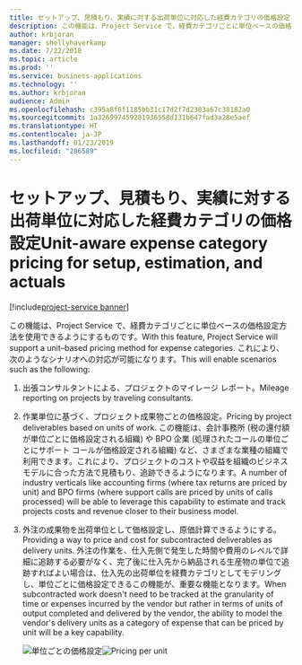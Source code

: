 ```yaml
---
title: セットアップ、見積もり、実績に対する出荷単位に対応した経費カテゴリの価格設定
description: この機能は、Project Service で、経費カテゴリごとに単位ベースの価格設定方法を使用できるようにするものです。
author: krbjoran
manager: shellyhaverkamp
ms.date: 7/22/2018
ms.topic: article
ms.prod: ''
ms.service: business-applications
ms.technology: ''
ms.author: krbjoran
audience: Admin
ms.openlocfilehash: c395a8f6f1185bb31c17d2f7d2303a67c38182a0
ms.sourcegitcommit: 1a326997459281936558d131b647fad3a28e5aef
ms.translationtype: HT
ms.contentlocale: ja-JP
ms.lasthandoff: 01/23/2019
ms.locfileid: "286589"
---
```

#  <a name="unit-aware-expense-category-pricing-for-setup-estimation-and-actuals"></a><span data-ttu-id="1c662-103">セットアップ、見積もり、実績に対する出荷単位に対応した経費カテゴリの価格設定</span><span class="sxs-lookup"><span data-stu-id="1c662-103">Unit-aware expense category pricing for setup, estimation, and actuals</span></span> 

[!include[project-service banner](../../../includes/project-service.md)]




<span data-ttu-id="1c662-104">この機能は、Project Service で、経費カテゴリごとに単位ベースの価格設定方法を使用できるようにするものです。</span><span class="sxs-lookup"><span data-stu-id="1c662-104">With this feature, Project Service will support a unit–based pricing method for expense categories.</span></span> <span data-ttu-id="1c662-105">これにより、次のようなシナリオへの対応が可能になります。</span><span class="sxs-lookup"><span data-stu-id="1c662-105">This will enable scenarios such as the following:</span></span>

1.  <span data-ttu-id="1c662-106">出張コンサルタントによる、プロジェクトのマイレージ レポート。</span><span class="sxs-lookup"><span data-stu-id="1c662-106">Mileage reporting on projects by traveling consultants.</span></span>

2.  <span data-ttu-id="1c662-107">作業単位に基づく、プロジェクト成果物ごとの価格設定。</span><span class="sxs-lookup"><span data-stu-id="1c662-107">Pricing by project deliverables based on units of work.</span></span> <span data-ttu-id="1c662-108">この機能は、会計事務所 (税の還付額が単位ごとに価格設定される組織) や BPO 企業 (処理されたコールの単位ごとにサポート コールが価格設定される組織) など、さまざまな業種の組織で利用できます。これにより、プロジェクトのコストや収益を組織のビジネス モデルに合った方法で見積もり、追跡できるようになります。</span><span class="sxs-lookup"><span data-stu-id="1c662-108">A number of industry verticals like accounting firms (where tax returns are priced by unit) and BPO firms (where support calls are priced by units of calls processed) will be able to leverage this capability to estimate and track projects costs and revenue closer to their business model.</span></span>

3.  <span data-ttu-id="1c662-109">外注の成果物を出荷単位として価格設定し、原価計算できるようにする。</span><span class="sxs-lookup"><span data-stu-id="1c662-109">Providing a way to price and cost for subcontracted deliverables as delivery units.</span></span> <span data-ttu-id="1c662-110">外注の作業を、仕入先側で発生した時間や費用のレベルで詳細に追跡する必要がなく、完了後に仕入先から納品される生産物の単位で追跡すればよい場合は、仕入先の出荷単位を経費カテゴリとしてモデリングし、単位ごとに価格設定できるこの機能が、重要な機能となります。</span><span class="sxs-lookup"><span data-stu-id="1c662-110">When subcontracted work doesn't need to be tracked at the granularity of time or expenses incurred by the vendor but rather in terms of units of output completed and delivered by the vendor, the ability to model the vendor's delivery units as a category of expense that can be priced by unit will be a key capability.</span></span>

    <span data-ttu-id="1c662-111">![単位ごとの価格設定](media/unit-aware-expense-category-pricing-setup-estimation-actuals-1.png "単位ごとの価格設定")</span><span class="sxs-lookup"><span data-stu-id="1c662-111">![Pricing per unit](media/unit-aware-expense-category-pricing-setup-estimation-actuals-1.png "Pricing per unit")</span></span>
    
<!-- Picture 4 -->

